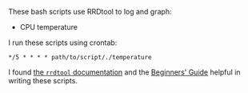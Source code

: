 These bash scripts use RRDtool to log and graph:

* CPU temperature

I run these scripts using crontab:

    */5 * * * * path/to/script/./temperature

I found [the `rrdtool` documentation](https://oss.oetiker.ch/rrdtool/doc/index.en.html) and the [Beginners' Guide](https://linux.die.net/man/1/rrd-beginners) helpful in writing these scripts.
